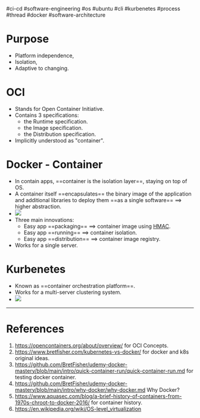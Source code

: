 #ci-cd #software-engineering #os #ubuntu  #cli  #kurbenetes  #process #thread #docker #software-architecture 

# Purpose
- Platform independence, 
- Isolation, 
- Adaptive to changing.

# OCI
- Stands for Open Container Initiative.
- Contains 3 specifications:
	- the Runtime specification.
	- the Image specification.
	- the Distribution specification.
- Implicitly understood as "container".
# Docker - Container
- In contain apps, ==container is the isolation layer==, staying on top of OS. 
- A container itself ==encapsulates== the binary image of the application and additional libraries to deploy them ==as a single software== $\implies$ higher abstraction.
- ![](Pasted%20image%2020240727202345.png)
- Three main innovations:
	- Easy app ==packaging== $\implies$ container image using [HMAC](HMAC.md).
	- Easy app ==running== $\implies$ container isolation.
	- Easy app ==distribution== $\implies$ container image registry.
- Works for a single server.
# Kurbenetes
- Known as ==container orchestration platform==.
- Works for a multi-server clustering system.
- ![](Pasted%20image%2020240727203026.png)


---
# References
1. https://opencontainers.org/about/overview/ for OCI Concepts.
2. https://www.bretfisher.com/kubernetes-vs-docker/ for docker and k8s original ideas.
3. https://github.com/BretFisher/udemy-docker-mastery/blob/main/intro/quick-container-run/quick-container-run.md for testing docker container.
4. https://github.com/BretFisher/udemy-docker-mastery/blob/main/intro/why-docker/why-docker.md Why Docker?
5. https://www.aquasec.com/blog/a-brief-history-of-containers-from-1970s-chroot-to-docker-2016/ for container history.
6. https://en.wikipedia.org/wiki/OS-level_virtualization